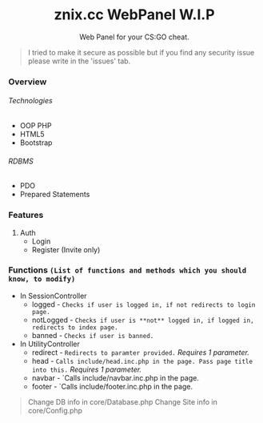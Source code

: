<h1 align="center">znix.cc WebPanel W.I.P</h1>
<p align="center">Web Panel for your CS:GO cheat.</p>

> I tried to make it secure as possible but if you find any security issue please write in the 'issues' tab.

### Overview
###### Technologies
* OOP PHP
* HTML5
* Bootstrap
###### RDBMS
* PDO
* Prepared Statements

### Features
1. Auth
	* Login
	* Register (Invite only)
	
### Functions `(List of functions and methods which you should know, to modify)`
* In SessionController
	* logged - `Checks if user is logged in, if not redirects to login page.` 
	* notLogged - `Checks if user is **not** logged in, if logged in, redirects to index page.`
	* banned - `Checks if user is banned.`
* In UtilityController
	* redirect - `Redirects to paramter provided.` *Requires 1 parameter.*
	* head - `Calls include/head.inc.php in the page. Pass page title into this.` *Requires 1 parameter.*
	* navbar - `Calls include/navbar.inc.php in the page.
	* footer - `Calls include/footer.inc.php in the page.
	
> Change DB info in core/Database.php
> Change Site info in core/Config.php
